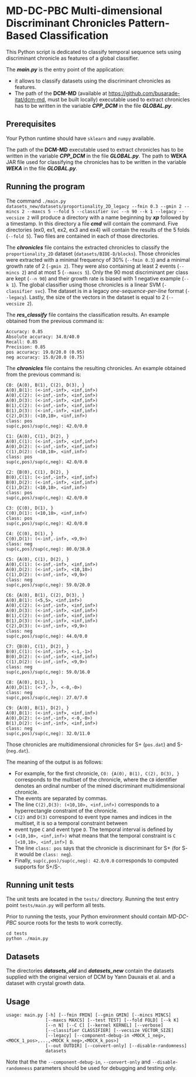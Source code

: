 # MD-DC-PBC Multi-dimensional Discriminant Chronicles Pattern-Based Classification

This Python script is dedicated to classify temporal sequence sets 
using discriminant chronicle as features of a global classifier. 

The **_main.py_** is the entry point of the application: 
- it allows to classify datasets using the discriminant chronicles as features. 
- The path of the **DCM-MD** (available at <https://github.com/busarade-itat/dcm-md>, must be built locally) executable used to extract chronicles has to be written in the variable **_CPP_DCM_** in the file **_GLOBAL.py_**. 

## Prerequisites

Your Python runtime should have `sklearn` and `numpy` available.

The path of the **DCM-MD** executable used to extract chronicles has to be written in the variable **_CPP_DCM_** in the file **_GLOBAL.py_**. 
The path to **WEKA** JAR file used for classifying the chronicles has to be written in the variable **_WEKA_** in the file **_GLOBAL.py_**. 

## Running the program 

The command `./main.py datasets_new/datasets/proportionality_2D_legacy --fmin 0.3 --gmin 2 --mincs 2 --maxcs 5 --fold 5 --classifier svc --n 90 --k 1 --legacy --vecsize 2` will produce a directory with a name beginning by **_xp_** followed by a timestamp. 
In this directory a file **_cmd_** will contain the command. 
Five directories (ex0, ex1, ex2, ex3 and ex4) will contain the results of the 5 folds (`--fold 5`). 
Two files are contained in each of those directories.

The **_chronicles_** file contains the extracted chronicles to classify the `proportionality_2D` dataset (`datasets/BIDE-D/blocks`). 
Those chronicles were extracted with a minimal frequency of 30% (`--fmin 0.3`) and a minimal growth rate of 2 (`-gmin 2`). 
They were also containing at least 2 events (`--mincs 2`) and at most 5 (`--maxcs 5`). 
Only the 90 most discriminant per class are kept (`--n 90`) and their growth rate is biased with 1 negative example (`--k 1`). 
The global classifier using those chronicles is a linear SVM (`-classifier svc`). 
The dataset is in a legacy *one-sequence-per-line* format (`--legacy`).
Lastly, the size of the vectors in the dataset is equal to 2 (`--vecsize 2`).

The **_res\_classify_** file contains the classification results. 
An example obtained from the previous command is: 

```
Accuracy: 0.85
Absolute accuracy: 34.0/40.0
Recall: 0.85
Precision: 0.85
pos accuracy: 19.0/20.0 (0.95)
neg accuracy: 15.0/20.0 (0.75)
```

The **_chronicles_** file contains the resulting chronicles. 
An example obtained from the previous command is:

```
C0: {A(0), B(1), C(2), D(3), }
A(0),B(1): (<-inf,-inf>, <inf,inf>)
A(0),C(2): (<-inf,-inf>, <inf,inf>)
A(0),D(3): (<-inf,-inf>, <inf,inf>)
B(1),C(2): (<-inf,-inf>, <inf,inf>)
B(1),D(3): (<-inf,-inf>, <inf,inf>)
C(2),D(3): (<10,10>, <inf,inf>)
class: pos
sup(c,pos)/sup(c,neg): 42.0/0.0

C1: {A(0), C(1), D(2), }
A(0),C(1): (<-inf,-inf>, <inf,inf>)
A(0),D(2): (<-inf,-inf>, <inf,inf>)
C(1),D(2): (<10,10>, <inf,inf>)
class: pos
sup(c,pos)/sup(c,neg): 42.0/0.0

C2: {B(0), C(1), D(2), }
B(0),C(1): (<-inf,-inf>, <inf,inf>)
B(0),D(2): (<-inf,-inf>, <inf,inf>)
C(1),D(2): (<10,10>, <inf,inf>)
class: pos
sup(c,pos)/sup(c,neg): 42.0/0.0

C3: {C(0), D(1), }
C(0),D(1): (<10,10>, <inf,inf>)
class: pos
sup(c,pos)/sup(c,neg): 42.0/0.0

C4: {C(0), D(1), }
C(0),D(1): (<-inf,-inf>, <9,9>)
class: neg
sup(c,pos)/sup(c,neg): 80.0/38.0

C5: {A(0), C(1), D(2), }
A(0),C(1): (<-inf,-inf>, <inf,inf>)
A(0),D(2): (<-inf,-inf>, <10,10>)
C(1),D(2): (<-inf,-inf>, <9,9>)
class: neg
sup(c,pos)/sup(c,neg): 59.0/20.0

C6: {A(0), B(1), C(2), D(3), }
A(0),B(1): (<5,5>, <inf,inf>)
A(0),C(2): (<-inf,-inf>, <inf,inf>)
A(0),D(3): (<-inf,-inf>, <inf,inf>)
B(1),C(2): (<-inf,-inf>, <inf,inf>)
B(1),D(3): (<-inf,-inf>, <inf,inf>)
C(2),D(3): (<-inf,-inf>, <9,9>)
class: neg
sup(c,pos)/sup(c,neg): 44.0/0.0

C7: {B(0), C(1), D(2), }
B(0),C(1): (<-inf,-inf>, <-1,-1>)
B(0),D(2): (<-inf,-inf>, <inf,inf>)
C(1),D(2): (<-inf,-inf>, <9,9>)
class: neg
sup(c,pos)/sup(c,neg): 59.0/16.0

C8: {A(0), D(1), }
A(0),D(1): (<-7,-7>, <-0,-0>)
class: neg
sup(c,pos)/sup(c,neg): 27.0/7.0

C9: {A(0), B(1), D(2), }
A(0),B(1): (<-inf,-inf>, <inf,inf>)
A(0),D(2): (<-inf,-inf>, <-0,-0>)
B(1),D(2): (<-inf,-inf>, <inf,inf>)
class: neg
sup(c,pos)/sup(c,neg): 32.0/11.0
```

Those chronicles are multidimensional chronicles for S+ (`pos.dat`) and S- (`neg.dat`).

The meaning of the output is as follows:
- For example, for the first chronicle, `C0: {A(0), B(1), C(2), D(3), }` corresponds to the multiset of the chronicle,
where the `C0` identifier denotes an ordinal number of the mined discriminant multidimensional chronicle.
- The events are separated by commas.
- The line `C(2),D(3): (<10,10>, <inf,inf>)` corresponds to a hyperrectangle constraint of the chronicle.
- `C(2)` and `D(3)` correspond to event type names and indices in the multiset, it is so a temporal constraint between
- event type `C` and event type `D`. The temporal interval is defined by
- `(<10,10>, <inf,inf>)` what means that the temporal constraint is `C [<10,10>, <inf,inf>] D`.
- The line `class: pos` says that the chronicle is discriminant for S+ (for S- it would be `class: neg`).
- Finally, `sup(c,pos)/sup(c,neg): 42.0/0.0` corresponds to computed supports for S+/S-.

## Running unit tests

The unit tests are located in the `tests/` directory. Running the test
entry point `tests/main.py` will perform all tests.

Prior to running the tests, your Python environment should contain *MD-DC-PBC*
source roots for the tests to work correctly.

```
cd tests
python ./main.py
```

## Datasets

The directories **_datasets_old_** and **_datasets_new_** contain the datasets supplied with the original version of DCM
by Yann Dauxais et al. and a dataset with crystal growth data.

## Usage

```
usage: main.py [-h] [--fmin FMIN] [--gmin GMIN] [--mincs MINCS]
               [--maxcs MAXCS] [--test TEST] [--fold FOLD] [--k K]
               [--n N] [--C C] [--kernel KERNEL] [--verbose]
               [--classifier CLASSIFIER] [--vecsize VECTOR_SIZE]
               [--legacy] [--component-debug-in <MOCK_1_neg>,<MOCK_1_pos>,...,<MOCK_k_neg>,<MOCK_k_pos>]
               [--out OUTDIR] [--convert-only] [--disable-randomness]
               datasets
```

Note that the the `--component-debug-in`, `--convert-only` and `--disable-randomness` parameters should be used for debugging and testing only.
